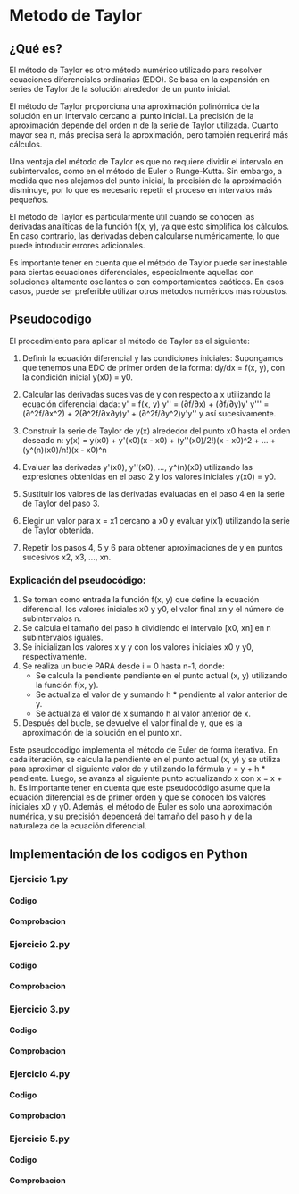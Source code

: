 # Metodo de Taylor

## ¿Qué es?
El método de Taylor es otro método numérico utilizado para resolver ecuaciones diferenciales ordinarias (EDO). Se basa en la expansión en series de Taylor de la solución alrededor de un punto inicial. 

El método de Taylor proporciona una aproximación polinómica de la solución en un intervalo cercano al punto inicial. La precisión de la aproximación depende del orden n de la serie de Taylor utilizada. Cuanto mayor sea n, más precisa será la aproximación, pero también requerirá más cálculos.

Una ventaja del método de Taylor es que no requiere dividir el intervalo en subintervalos, como en el método de Euler o Runge-Kutta. Sin embargo, a medida que nos alejamos del punto inicial, la precisión de la aproximación disminuye, por lo que es necesario repetir el proceso en intervalos más pequeños.

El método de Taylor es particularmente útil cuando se conocen las derivadas analíticas de la función f(x, y), ya que esto simplifica los cálculos. En caso contrario, las derivadas deben calcularse numéricamente, lo que puede introducir errores adicionales.

Es importante tener en cuenta que el método de Taylor puede ser inestable para ciertas ecuaciones diferenciales, especialmente aquellas con soluciones altamente oscilantes o con comportamientos caóticos. En esos casos, puede ser preferible utilizar otros métodos numéricos más robustos.

## Pseudocodigo
El procedimiento para aplicar el método de Taylor es el siguiente:

1. Definir la ecuación diferencial y las condiciones iniciales:
   Supongamos que tenemos una EDO de primer orden de la forma: dy/dx = f(x, y), con la condición inicial y(x0) = y0.

2. Calcular las derivadas sucesivas de y con respecto a x utilizando la ecuación diferencial dada:
   y' = f(x, y)
   y'' = (∂f/∂x) + (∂f/∂y)y'
   y''' = (∂^2f/∂x^2) + 2(∂^2f/∂x∂y)y' + (∂^2f/∂y^2)y'y''
   y así sucesivamente.

3. Construir la serie de Taylor de y(x) alrededor del punto x0 hasta el orden deseado n:
   y(x) = y(x0) + y'(x0)(x - x0) + (y''(x0)/2!)(x - x0)^2 + ... + (y^(n)(x0)/n!)(x - x0)^n

4. Evaluar las derivadas y'(x0), y''(x0), ..., y^(n)(x0) utilizando las expresiones obtenidas en el paso 2 y los valores iniciales y(x0) = y0.

5. Sustituir los valores de las derivadas evaluadas en el paso 4 en la serie de Taylor del paso 3.

6. Elegir un valor para x = x1 cercano a x0 y evaluar y(x1) utilizando la serie de Taylor obtenida.

7. Repetir los pasos 4, 5 y 6 para obtener aproximaciones de y en puntos sucesivos x2, x3, ..., xn.
   

### Explicación del pseudocódigo:

1. Se toman como entrada la función f(x, y) que define la ecuación diferencial, los valores iniciales x0 y y0, el valor final xn y el número de subintervalos n.
2. Se calcula el tamaño del paso h dividiendo el intervalo [x0, xn] en n subintervalos iguales.
3. Se inicializan los valores x y y con los valores iniciales x0 y y0, respectivamente.
4. Se realiza un bucle PARA desde i = 0 hasta n-1, donde:
    - Se calcula la pendiente pendiente en el punto actual (x, y) utilizando la función f(x, y).
    - Se actualiza el valor de y sumando h * pendiente al valor anterior de y.
    - Se actualiza el valor de x sumando h al valor anterior de x.
5. Después del bucle, se devuelve el valor final de y, que es la aproximación de la solución en el punto xn.

Este pseudocódigo implementa el método de Euler de forma iterativa. En cada iteración, se calcula la pendiente en el punto actual (x, y) y se utiliza para aproximar el siguiente valor de y utilizando la fórmula y = y + h * pendiente. Luego, se avanza al siguiente punto actualizando x con x = x + h.
Es importante tener en cuenta que este pseudocódigo asume que la ecuación diferencial es de primer orden y que se conocen los valores iniciales x0 y y0. Además, el método de Euler es solo una aproximación numérica, y su precisión dependerá del tamaño del paso h y de la naturaleza de la ecuación diferencial.

## Implementación de los codigos en Python

### Ejercicio 1.py
#### Codigo
#### Comprobacion



### Ejercicio 2.py
#### Codigo
#### Comprobacion



### Ejercicio 3.py
#### Codigo    
#### Comprobacion



### Ejercicio 4.py
#### Codigo
#### Comprobacion



### Ejercicio 5.py
#### Codigo
#### Comprobacion
